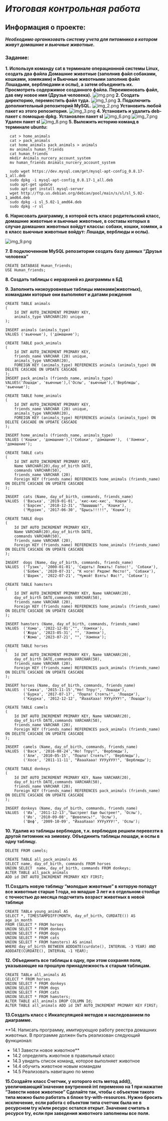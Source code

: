 # *Итоговая контрольная работа*

## Информация о проекте:

_**Необходимо организовать систему учета для питомника в котором живут
домашние и вьючные животные.**_

### Задание:
**1. Используя команду cat в терминале операционной системы Linux, создать
   два файла Домашние животные (заполнив файл собаками, кошками,
   хомяками) и Вьючные животными заполнив файл Лошадьми, верблюдами и
   ослы), а затем объединить их. Просмотреть содержимое созданного файла.
   Переименовать файл, дав ему новое имя (Друзья человека).**
      ![img.png](images/img.png)
**2. Создать директорию, переместить файл туда.**
      ![img_1.png](images/img_1.png)
**3. Подключить дополнительный репозиторий MySQL.**
      ![img_2.png](images/img_2.png)
   **Установить любой пакет из этого репозитория.**
      ![img_3.png](images/img_3.png)
**4. Установить и удалить deb-пакет с помощью dpkg.**
**Установлен пакет sl**
      ![img_6.png](images/img_6.png)
      ![img_7.png](images/img_7.png)
**Удален пакет sl**
      ![img_8.png](images/img_8.png)
**5. Выложить историю команд в терминале ubuntu:**
      
      cat > home_animals
      cat > pack_animals
      cat home_animals pack_animals > animals 
      mv animals human_friends
      cat human_friends
      mkdir Animals_nurcery_account_system
      mv human_friends Animals_nurcery_account_system

      sudo wget https://dev.mysql.com/get/mysql-apt-config_0.8.17-1_all.deb
      sudo dpkg -i mysql-apt-config_0.8.17-1_all.deb
      sudo apt-get update 
      sudo apt-get install mysql-server
      wget http://ftp.us.debian.org/debian/pool/main/s/sl/sl_5.02-1_amd64.deb
      sudo dpkg -i sl_5.02-1_amd64.deb
      sudo dpkg -r sl

**6. Нарисовать диаграмму, в которой есть класс родительский класс, домашние
   животные и вьючные животные, в составы которых в случае домашних
   животных войдут классы: собаки, кошки, хомяки, а в класс вьючные животные
   войдут: Лошади, верблюды и ослы).**

   ![img_9.png](images/img_9.png)

**7. В подключенном MySQL репозитории создать базу данных “Друзья
   человека”**
    
    CREATE DATABASE Human_friends;
    USE Human_friends;

**8. Создать таблицы с иерархией из диаграммы в БД**

**9. Заполнить низкоуровневые таблицы именами(животных), командами
которые они выполняют и датами рождения**

    CREATE TABLE animals
    (
        Id INT AUTO_INCREMENT PRIMARY KEY,
        animals_type VARCHAR(20) unique
    );

    INSERT animals (animals_type)
    VALUES ('вьючные'), ('домашние'); 

    CREATE TABLE pack_animals
    (
        Id INT AUTO_INCREMENT PRIMARY KEY, 
        friends_name VARCHAR (20) unique, 
        animals_type VARCHAR(20), 
        FOREIGN KEY (animals_type) REFERENCES animals (animals_type) ON DELETE CASCADE ON UPDATE CASCADE
    );
    INSERT pack_animals (friends_name, animals_type)
    VALUES('Лошади', 'вьючные'),('Ослы', 'вьючные'),('Верблюды', 'вьючные');    
    
    CREATE TABLE home_animals
    ( 
        Id INT AUTO_INCREMENT PRIMARY KEY, 
        friends_name VARCHAR (20) unique, 
        animals_type VARCHAR(20), 
        FOREIGN KEY (animals_type) REFERENCES animals (animals_type) ON DELETE CASCADE ON UPDATE CASCADE
    );
    
    INSERT home_animals (friends_name, animals_type)
    VALUES ('Кошки', 'домашние'),('Собаки', 'домашние'),  ('Хомяки', 'домашние');

    CREATE TABLE cats 
    (
        Id INT AUTO_INCREMENT PRIMARY KEY, 
        Name VARCHAR(20),day_of_birth DATE,
        commands VARCHAR(50), 
        friends_name VARCHAR (20),
        Foreign KEY (friends_name) REFERENCES home_animals (friends_name) ON DELETE CASCADE ON UPDATE CASCADE
    );

    INSERT  cats (Name, day_of_birth, commands, friends_name)
    VALUES  ('Васька', '2019-01-01', 'кис-кис-кис', 'Кошки'),
            ('Барсик', '2018-12-31', "Пшшшшшш!", 'Кошки'),  
            ('Мурзик', '2017-06-30', "Брысь!!!!!", 'Кошки');

    CREATE TABLE dogs 
    (
        Id INT AUTO_INCREMENT PRIMARY KEY, 
        Name VARCHAR(20),day_of_birth DATE,
        commands VARCHAR(50),
        friends_name VARCHAR (20),
        Foreign KEY (friends_name) REFERENCES home_animals (friends_name) ON DELETE CASCADE ON UPDATE CASCADE
    );

    INSERT  dogs (Name, day_of_birth, commands, friends_name) 
    VALUES  ('Тузик', '2000-01-01', 'Сидеть! Лежать! Голос!', 'Собаки'), 
            ('Бобик', '2020-07-31', "К ноге! Рядом! Место!", 'Собаки'), 
            ('Шарик', '2022-07-21', "Чужой! Взять! Фас!", 'Собаки');

    CREATE TABLE hamsters 
    (
        Id INT AUTO_INCREMENT PRIMARY KEY, Name VARCHAR(20),
        day_of_birth DATE,commands VARCHAR(50),
        friends_name VARCHAR (20),
        Foreign KEY (friends_name) REFERENCES home_animals (friends_name) ON DELETE CASCADE ON UPDATE CASCADE
    );

    INSERT hamsters (Name, day_of_birth, commands, friends_name)
    VALUES  ('Хома', '2022-12-01',"", 'Хомяки'),
            ('Жора', '2023-05-31', "", 'Хомяки'),
            ('Жома', '2023-07-21', "", 'Хомяки');

    CREATE TABLE horses 
    (
        Id INT AUTO_INCREMENT PRIMARY KEY, Name VARCHAR(20),
        day_of_birth DATE,commands VARCHAR(50),
        friends_name VARCHAR (20),
        Foreign KEY (friends_name) REFERENCES pack_animals (friends_name) ON DELETE CASCADE ON UPDATE CASCADE
    );

    INSERT horses (Name, day_of_birth, commands, friends_name)
    VALUES  ('Сивка', '2015-11-15',"Но! Тпру!", 'Лошади'),
            ('Бурка', '2017-07-17', "Пошла! Стоять!", 'Лошади'),
            ('Каурка', '2012-12-12', "ЙаааХааа! УУУуУУУ!", 'Лошади');

    CREATE TABLE camels 
    (
        Id INT AUTO_INCREMENT PRIMARY KEY, Name VARCHAR(20),
        day_of_birth DATE,commands VARCHAR(50),
        friends_name VARCHAR (20),
        Foreign KEY (friends_name) REFERENCES pack_animals (friends_name) ON DELETE CASCADE ON UPDATE CASCADE
    );

    INSERT  camels (Name, day_of_birth, commands, friends_name)
    VALUES  ('Вася', '2016-08-24',"Но! Тпру!", 'Верблюды'),
            ('Али', '2010-05-15', "Пошла! Стоять!", 'Верблюды'),
            ('Хосе', '2011-11-11', "ЙаааХааа! УУУуУУУ!", 'Верблюды');

    CREATE TABLE donkeys 
    (
        Id INT AUTO_INCREMENT PRIMARY KEY, Name VARCHAR(20),
        day_of_birth DATE,commands VARCHAR(50),
        friends_name VARCHAR (20),
        Foreign KEY (friends_name) REFERENCES pack_animals (friends_name) ON DELETE CASCADE ON UPDATE CASCADE
    );

    INSERT donkeys (Name, day_of_birth, commands, friends_name)
    VALUES  ('Иа', '2011-12-13',"Быстрее! Еще быстрее!", 'Ослы'),
            ('Ио', '2010-09-08', "Шевелись!", 'Ослы'),
            ('Шеф', '2009-10-09', "ЙаааХааа! УУУуУУУ!", 'Ослы');   
**10. Удалив из таблицы верблюдов, т.к. верблюдов решили перевезти в другой
    питомник на зимовку. Объединить таблицы лошади, и ослы в одну таблицу.**
        
    DELETE FROM camels;

    CREATE TABLE all_pack_animals AS
    SELECT name, day_of_birth, commands FROM horses
    UNION SELECT  name, day_of_birth, commands FROM donkeys;
    ALTER TABLE all_pack_animals
    ADD id INT AUTO_INCREMENT PRIMARY KEY FIRST;

**11.Создать новую таблицу “молодые животные” в которую попадут все
животные старше 1 года, но младше 3 лет и в отдельном столбце с точностью
до месяца подсчитать возраст животных в новой таблице**
    
    CREATE TABLe young_animal AS
    SELECT *, TIMESTAMPDIFF(MONTH, day_of_birth, CURDATE()) AS age_in_month
    FROM (SELECT * FROM horses
    UNION SELECT * FROM donkeys
    UNION SELECT * FROM dogs
    UNION SELECT * FROM cats
    UNION SELECT * FROM hamsters) AS animal
    WHERE day_of_birth BETWEEN ADDDATE(curdate(), INTERVAL -3 YEAR) AND ADDDATE(CURDATE(), INTERVAL -1 YEAR);
**12. Объединить все таблицы в одну, при этом сохраняя поля, указывающие на
    прошлую принадлежность к старым таблицам.**

    CREATE TABLe all_animals AS
    SELECT * FROM horses
    UNION SELECT * FROM donkeys
    UNION SELECT * FROM dogs
    UNION SELECT * FROM cats
    UNION SELECT * FROM hamsters;
    ALTER TABLE all_animals DROP COLUMN Id;
    ALTER TABLE all_animals ADD id INT AUTO_INCREMENT PRIMARY KEY FIRST;

**13.Создать класс с Инкапсуляцией методов и наследованием по диаграмме.**

**14. Написать программу, имитирующую работу реестра домашних животных.
    В программе должен быть реализован следующий функционал:

- 14.1 Завести новое животное**
- 14.2 определять животное в правильный класс
- 14.3 увидеть список команд, которое выполняет животное
- 14.4 обучить животное новым командам
- 14.5 Реализовать навигацию по меню

**15.Создайте класс Счетчик, у которого есть метод add(), увеличивающий̆
    значение внутренней int переменно на 1 при нажатие “Завести новое
    животное” 
    Сделайте так, чтобы с объектом такого типа можно было работать в
    блоке try-with-resources. Нужно бросить исключение, если работа с объектом
    типа счетчик была не в ресурсном try и/или ресурс остался открыт. Значение
    считать в ресурсе try, если при заведения животного заполнены все поля.**
